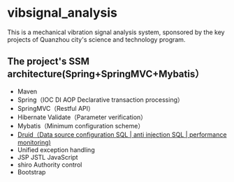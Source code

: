 # vibsignal_analysis

This is a mechanical vibration signal analysis system, sponsored by the key projects of Quanzhou city's science and technology program.


## The project's SSM architecture(Spring+SpringMVC+Mybatis） ##
- Maven
- Spring（IOC DI AOP Declarative transaction processing）
- SpringMVC（Restful API）
- Hibernate Validate（Parameter verification）
- Mybatis（Minimum configuration scheme）
- [Druid（Data source configuration SQL | anti injection SQL | performance monitoring)](http://wosyingjun.iteye.com/blog/2306139)
- Unified exception handling
- JSP JSTL JavaScript
- shiro Authority control
- Bootstrap
